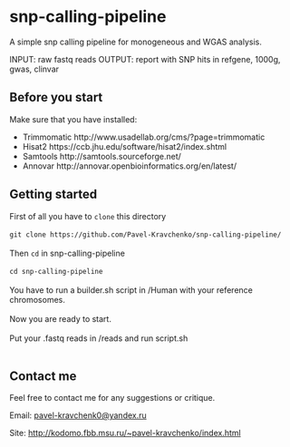 # snp-calling-pipeline
A simple snp calling pipeline for monogeneous and WGAS analysis. 

INPUT: raw fastq reads
OUTPUT: report with SNP hits in refgene, 1000g, gwas, clinvar

## Before you start

Make sure that you have installed:
<ul>
<li>Trimmomatic http://www.usadellab.org/cms/?page=trimmomatic
<li>Hisat2 https://ccb.jhu.edu/software/hisat2/index.shtml
<li>Samtools http://samtools.sourceforge.net/
<li>Annovar http://annovar.openbioinformatics.org/en/latest/
</ul>

## Getting started

First of all you have to ```clone``` this directory</br></br>
```git clone https://github.com/Pavel-Kravchenko/snp-calling-pipeline/```</br></br>
Then ```cd``` in snp-calling-pipeline </br></br>
```cd snp-calling-pipeline```</br></br>
You have to run a builder.sh script in /Human with your reference chromosomes.</br></br>
Now you are ready to start.</br></br>
Put your .fastq reads in /reads and run script.sh</br></br>

## Contact me

Feel free to contact me for any suggestions or critique.

Email: pavel-kravchenk0@yandex.ru 

Site: http://kodomo.fbb.msu.ru/~pavel-kravchenko/index.html 

